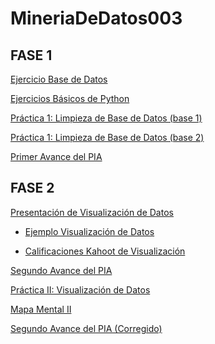 # MineriaDeDatos003
## FASE 1 
[Ejercicio Base de Datos](https://github.com/AranzaEsteban/Mineria-de-datos/blob/main/Ej1_BasesDatos_Equipo_1.pdf)

[Ejercicios Básicos de Python](https://github.com/Oscarcarg/MineriaDeDatos003/blob/main/Ej_Python_1941600.ipynb)

[Práctica 1: Limpieza de Base de Datos (base 1)](https://github.com/AranzaEsteban/Mineria-de-datos/blob/main/Ej_Limpieza_01.ipynb)

[Práctica 1: Limpieza de Base de Datos (base 2)](https://github.com/AranzaEsteban/Mineria-de-datos/blob/main/Ej_Limpieza(base2)_01.ipynb)

[Primer Avance del PIA](https://github.com/AranzaEsteban/Mineria-de-datos/blob/main/Avance_PIA_Equipo1%20(1).ipynb)

## FASE 2
[Presentación de Visualización de Datos](https://github.com/AranzaEsteban/Mineria-de-datos/blob/main/Presentación_Visualización_01.pdf)  

* [Ejemplo Visualización de Datos](https://github.com/Oscarcarg/MineriaDeDatos003/blob/main/Visualización.ipynb)

* [Calificaciones Kahoot de Visualización](https://github.com/AranzaEsteban/Mineria-de-datos/blob/main/Resultados%20kahoot%20visualización.pdf)

[Segundo Avance del PIA](https://github.com/AranzaEsteban/Mineria-de-datos/blob/main/AvancePIA_II_Grupo3_01.ipynb)

[Práctica II: Visualización de Datos](https://github.com/AranzaEsteban/Mineria-de-datos/blob/main/Visualización1%20.ipynb)

[Mapa Mental II](https://github.com/Oscarcarg/MineriaDeDatos003/blob/main/MapaMental_2_1941600.pdf)

[Segundo Avance del PIA (Corregido)](https://github.com/Oscarcarg/MineriaDeDatos003/blob/main/AvancePIA_II_Grupo3_01_Corregido.ipynb)


